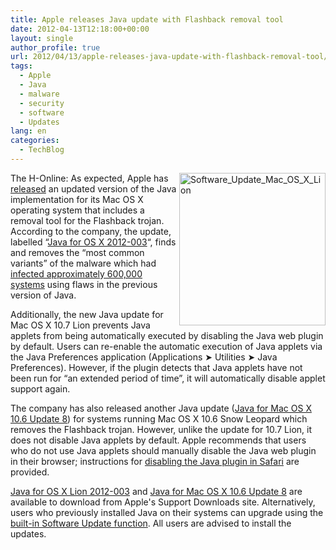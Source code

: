 ```yaml
---
title: Apple releases Java update with Flashback removal tool
date: 2012-04-13T12:18:00+00:00
layout: single
author_profile: true
url: 2012/04/13/apple-releases-java-update-with-flashback-removal-tool/
tags:
  - Apple
  - Java
  - malware
  - security
  - software
  - Updates
lang: en
categories: 
  - TechBlog
---
```

<img title="Software_Update_Mac_OS_X_Lion" border="0" alt="Software_Update_Mac_OS_X_Lion" align="right" src="http://lh4.ggpht.com/-UUVQZx8Hvys/T4gSnjcVxfI/AAAAAAAAFf0/c_ccMniX2qM/Software_Update_Mac_OS_X_Lion.jpg?imgmax=800" width="234" height="244" />The H-Online: As expected, Apple has [released](http://lists.apple.com/archives/security-announce/2012/Apr/msg00001.html) an updated version of the Java implementation for its Mac OS X operating system that includes a removal tool for the Flashback trojan. According to the company, the update, labelled “[Java for OS X 2012-003](http://support.apple.com/kb/HT5242)“, finds and removes the “most common variants” of the malware which had <a href="/2012/04/russian-av-company-claims-600000-macs.html" target="_blank">infected approximately 600,000 systems</a> using flaws in the previous version of Java. 

Additionally, the new Java update for Mac OS X 10.7 Lion prevents Java applets from being automatically executed by disabling the Java web plugin by default. Users can re-enable the automatic execution of Java applets via the Java Preferences application (Applications ➤ Utilities ➤ Java Preferences). However, if the plugin detects that Java applets have not been run for “an extended period of time”, it will automatically disable applet support again. 

The company has also released another Java update ([Java for Mac OS X 10.6 Update 8](http://support.apple.com/kb/HT5243)) for systems running Mac OS X 10.6 Snow Leopard which removes the Flashback trojan. However, unlike the update for 10.7 Lion, it does not disable Java applets by default. Apple recommends that users who do not use Java applets should manually disable the Java web plugin in their browser; instructions for [disabling the Java plugin in Safari](http://support.apple.com/kb/HT5241) are provided. 

[Java for OS X Lion 2012-003](http://support.apple.com/kb/DL1515) and [Java for Mac OS X 10.6 Update 8](http://support.apple.com/kb/DL1516) are available to download from Apple's Support Downloads site. Alternatively, users who previously installed Java on their systems can upgrade using the [built-in Software Update function](http://support.apple.com/kb/HT1338?viewlocale=en_US). All users are advised to install the updates.